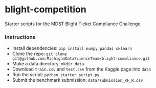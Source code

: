 # blight-competition

Starter scripts for the MDST Blight Ticket Compliance Challenge

### Instructions

 - Install dependencies: `pip install numpy pandas sklearn`
 - Clone the repo: `git clone git@github.com:MichiganDataScienceTeam/blight-compliance.git`
 - Make a data directory: `mkdir data`
 - Download `train.csv` and `test.csv` from the Kaggle page into `data`
 - Run the script: `python starter_script.py`
 - Submit the benchmark submission: `data/submission_RF_R.csv` 